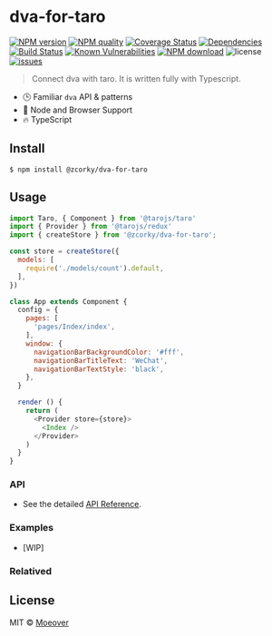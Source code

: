 # dva-for-taro

[![NPM version](https://img.shields.io/npm/v/@zcorky/dva-for-taro.svg?style=flat)](https://www.npmjs.com/package/@zcorky/dva-for-taro)
[![NPM quality](http://npm.packagequality.com/shield/%40zcorky%2Fdva-for-taro.svg)](http://packagequality.com/#?package=@zcorky/dva-for-taro)
[![Coverage Status](https://codecov.io/gh/zcorky/dva-for-taro/branch/master/graph/badge.svg)](https://codecov.io/gh/zcorky/dva-for-taro)
[![Dependencies](https://img.shields.io/david/zcorky/dva-for-taro.svg?style=flat-square)](https://david-dm.org/zcorky/dva-for-taro)
[![Build Status](https://travis-ci.com/zcorky/dva-for-taro.svg?branch=master)](https://travis-ci.com/zcorky/dva-for-taro)
[![Known Vulnerabilities](https://snyk.io/test/npm/@zcorky/dva-for-taro/badge.svg?style=flat-square)](https://snyk.io/test/npm/@zcorky/dva-for-taro)
[![NPM download](https://img.shields.io/npm/dm/@zcorky/dva-for-taro.svg?style=flat-square)](https://www.npmjs.com/package/@zcorky/dva-for-taro)
![license](https://img.shields.io/github/license/zcorky/dva-for-taro.svg)
[![issues](https://img.shields.io/github/issues/zcorky/dva-for-taro.svg)](https://github.com/zcorky/dva-for-taro/issues)

> Connect dva with taro. It is written fully with Typescript.

* 🕒 Familiar `dva` API & patterns
* 💪 Node and Browser Support
* 🔥 TypeScript

## Install

```
$ npm install @zcorky/dva-for-taro
```

## Usage

```js
import Taro, { Component } from '@tarojs/taro'
import { Provider } from '@tarojs/redux'
import { createStore } from '@zcorky/dva-for-taro';

const store = createStore({
  models: [
    require('./models/count').default,
  ],
})

class App extends Component {
  config = {
    pages: [
      'pages/Index/index',
    ],
    window: {
      navigationBarBackgroundColor: '#fff',
      navigationBarTitleText: 'WeChat',
      navigationBarTextStyle: 'black',
    },
  }

  render () {
    return (
      <Provider store={store}>
        <Index />
      </Provider>
    )
  }
}
```

### API
* See the detailed [API Reference](./docs).

### Examples
* [WIP]

### Relatived

## License

MIT © [Moeover](https://moeover.com)
